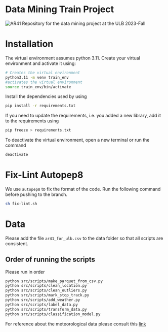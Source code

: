 # Data Mining Train Project

![AR41](https://upload.wikimedia.org/wikipedia/commons/c/c9/Foto_van_de_MW41_%282%29.png)
Repository for the data mining project at the ULB 2023-Fall

# Installation
The virtual environment assumes python 3.11. Create your virtual environment and activate it using:

```sh
# Creates the virtual environment
python3.11 -m venv train_env 
#activates the virtual environment
source train_env/bin/activate 
```
Install the dependencies used by using 

```sh
pip install -r requirements.txt
```

If you need to update the requirements, i.e. you added a new library, add it to the requirements using 
```sh
pip freeze > requirements.txt
```

To deactivate the virtual environment, open a new terminal or run the command 
```sh
deactivate
```
# Fix-Lint Autopep8
We use `autopep8` to fix the format of the code. Run the following command before pushing to the branch.
```sh
sh fix-lint.sh
```

# Data
Please add the file `ar41_for_ulb.csv` to the data folder so that all scripts are consistent.

## Order of running the scripts
Please run in order 
```sh
python src/scripts/make_parquet_from_csv.py
python src/scripts/clean_location.py
python src/scripts/clean_outliers.py
python src/scripts/mark_stop_track.py 
python src/scripts/add_weather.py
python src/scripts/label_data.py 
python src/scripts/transform_data.py 
python src/scripts/classification_model.py 
```

For reference about the meteorological data please consult this [link](https://dev.meteostat.net/formats.html#meteorological-parameters)
